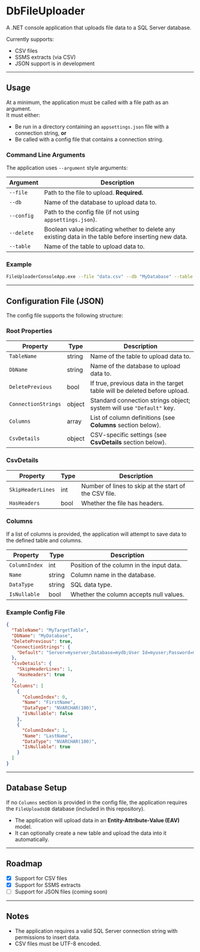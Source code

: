 # DbFileUploader

A .NET console application that uploads file data to a SQL Server database.

Currently supports:
- CSV files  
- SSMS extracts (via CSV)  
- JSON support is in development  

---

## Usage

At a minimum, the application must be called with a file path as an argument.  
It must either:
- Be run in a directory containing an `appsettings.json` file with a connection string, **or**  
- Be called with a config file that contains a connection string.

### Command Line Arguments

The application uses `--argument` style arguments:

| Argument   | Description |
|------------|-------------|
| `--file`   | Path to the file to upload. **Required.** |
| `--db`     | Name of the database to upload data to. |
| `--config` | Path to the config file (if not using `appsettings.json`). |
| `--delete` | Boolean value indicating whether to delete any existing data in the table before inserting new data. |
| `--table`  | Name of the table to upload data to. |

### Example

```bash
FileUploaderConsoleApp.exe --file "data.csv" --db "MyDatabase" --table "TargetTable" --delete true --config "myconfig.json"
```

---

## Configuration File (JSON)

The config file supports the following structure:

### Root Properties

| Property          | Type    | Description |
|-------------------|---------|-------------|
| `TableName`       | string  | Name of the table to upload data to. |
| `DbName`          | string  | Name of the database to upload data to. |
| `DeletePrevious`  | bool    | If true, previous data in the target table will be deleted before upload. |
| `ConnectionStrings` | object | Standard connection strings object; system will use `"Default"` key. |
| `Columns`         | array   | List of column definitions (see **Columns** section below). |
| `CsvDetails`      | object  | CSV-specific settings (see **CsvDetails** section below). |

### CsvDetails

| Property         | Type    | Description |
|------------------|---------|-------------|
| `SkipHeaderLines`| int     | Number of lines to skip at the start of the CSV file. |
| `HasHeaders`     | bool    | Whether the file has headers. |

### Columns

If a list of columns is provided, the application will attempt to save data to the defined table and columns.

| Property   | Type    | Description |
|------------|---------|-------------|
| `ColumnIndex` | int   | Position of the column in the input data. |
| `Name`        | string | Column name in the database. |
| `DataType`    | string | SQL data type. |
| `IsNullable`  | bool   | Whether the column accepts null values. |

### Example Config File

```json
{
  "TableName": "MyTargetTable",
  "DbName": "MyDatabase",
  "DeletePrevious": true,
  "ConnectionStrings": {
    "Default": "Server=myserver;Database=mydb;User Id=myuser;Password=mypassword;"
  },
  "CsvDetails": {
    "SkipHeaderLines": 1,
    "HasHeaders": true
  },
  "Columns": [
    {
      "ColumnIndex": 0,
      "Name": "FirstName",
      "DataType": "NVARCHAR(100)",
      "IsNullable": false
    },
    {
      "ColumnIndex": 1,
      "Name": "LastName",
      "DataType": "NVARCHAR(100)",
      "IsNullable": true
    }
  ]
}
```

---

## Database Setup

If no `Columns` section is provided in the config file, the application requires the `FileUploadsDB` database (included in this repository).  

- The application will upload data in an **Entity-Attribute-Value (EAV)** model.
- It can optionally create a new table and upload the data into it automatically.

---

## Roadmap

- [x] Support for CSV files  
- [x] Support for SSMS extracts  
- [ ] Support for JSON files (coming soon)  

---

## Notes

- The application requires a valid SQL Server connection string with permissions to insert data.
- CSV files must be UTF-8 encoded.

